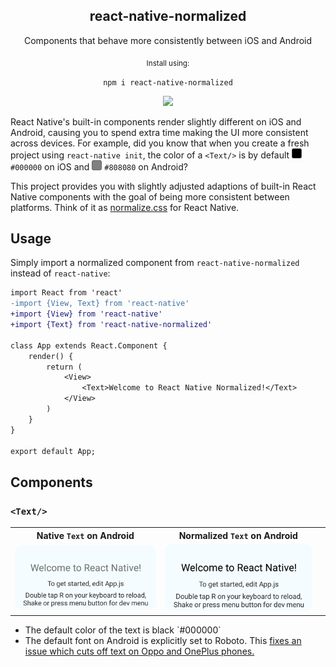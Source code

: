 <h2><div align="center">react-native-normalized</div></h2>
<p align="center">Components that behave more consistently between iOS and Android</p>


<div align="center"><sub>Install using:</sub></div>
<p align="center"><code>npm i react-native-normalized</code></p>
<p align="center">
<img src="https://img.shields.io/github/languages/code-size/kida007/react-native-normalized.svg">
</p>

React Native's built-in components render slightly different on iOS and Android, causing you to spend extra time making the UI more consistent across devices. For example, did you know that when you create a fresh project using `react-native init`, the color of a `<Text/>` is by default <img src="readme-assets/000000.png" width="16" /> `#000000` on iOS and <img src="readme-assets/808080.png" width="16" /> `#808080` on Android?

This project provides you with slightly adjusted adaptions of built-in React Native components with the goal of being more consistent between platforms. Think of it as [normalize.css](https://github.com/necolas/normalize.css) for React Native.

## Usage
Simply import a normalized component from `react-native-normalized` instead of `react-native`:

```diff
import React from 'react'
-import {View, Text} from 'react-native'
+import {View} from 'react-native'
+import {Text} from 'react-native-normalized'

class App extends React.Component {
    render() {
        return (
            <View>
                <Text>Welcome to React Native Normalized!</Text>
            </View>
        )
    }
}

export default App;
```

## Components

### `<Text/>`
<table>
<tr>
<th>
Native <code>Text</code> on Android
</th>
<th>
Normalized <code>Text</code> on Android
</th>
</tr>
<tr>
<td>
<img src="readme-assets/native-text.png"/>
</td>
<td>
<img src="readme-assets/normalized-text.png"/>
<td>
</tr>
</table>

<ul>
<li>The default color of the text is black `#000000`
<li>The default font on Android is explicitly set to Roboto. This <a target="_blank" href="https://github.com/facebook/react-native/issues/15114">fixes an issue which cuts off text on Oppo and OnePlus phones.</a>
</ul>
